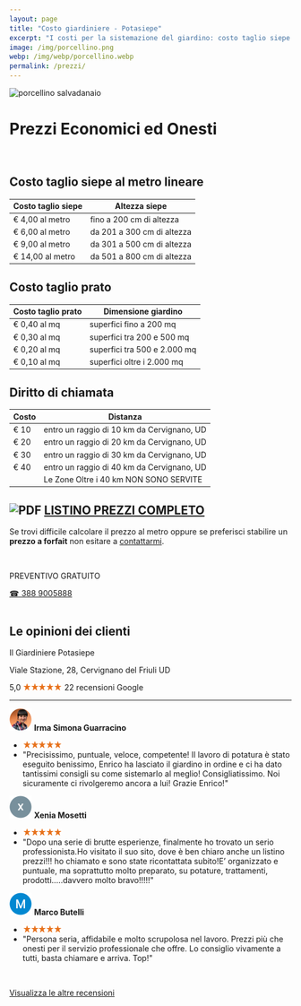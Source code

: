 ```yaml
---
layout: page
title: "Costo giardiniere - Potasiepe"
excerpt: "I costi per la sistemazione del giardino: costo taglio siepe al metro lineare, taglio prato, potatura alberi, lavori di base - Prezzi onesti, Listino prezzi pdf"
image: /img/porcellino.png
webp: /img/webp/porcellino.webp
permalink: /prezzi/
---
```

<picture>
  <source srcset="{{ page.webp }}" type="image/webp">
  <source srcset="{{ page.image }}" type="image/png">
  <img src="{{ page.image }}" width="300" height="176" alt="porcellino salvadanaio" title="Prezzi economici"/>
</picture>

<h1 class="h3">Prezzi Economici ed Onesti</h1>

<br>

## Costo taglio siepe al metro lineare

| Costo taglio siepe | Altezza siepe |
|--------------------|---------------|
|€ 4,00  al metro |fino a 200 cm di altezza
|€ 6,00  al metro |da 201 a 300 cm di altezza
|€ 9,00  al metro |da 301 a 500 cm di altezza
|€ 14,00 al metro |da 501 a 800 cm di altezza

## Costo taglio prato

| Costo taglio prato | Dimensione giardino |
|--------------------|------------------|
| € 0,40 al mq | superfici fino a 200 mq |
| € 0,30 al mq | superfici tra 200 e 500 mq |
| € 0,20 al mq | superfici tra 500 e 2.000 mq |
| € 0,10 al mq | superfici oltre i 2.000 mq |

## Diritto di chiamata

|Costo | Distanza |
|-----|---------|
|€ 10 | entro un raggio di 10 km da Cervignano, UD|
|€ 20 | entro un raggio di 20 km da Cervignano, UD|
|€ 30 | entro un raggio di 30 km da Cervignano, UD|
|€ 40 | entro un raggio di 40 km da Cervignano, UD|
|     | Le Zone Oltre i 40 km NON SONO SERVITE |

## <img src="{{ site.baseurl }}/img/icon-pdf.svg" width="24" height="24" style="display:inline" alt="PDF"> [**LISTINO PREZZI COMPLETO**](/download/prezzi-potasiepe-2020.pdf)

Se trovi difficile calcolare il prezzo al metro oppure se preferisci stabilire un **prezzo a forfait** non esitare a [contattarmi](/contatti/ "Richiedi maggiori informazioni").


<br>
<div class="text-center">
  <p class="h3">PREVENTIVO GRATUITO</p>
  <a title="Chiama adesso per un preventivo gratuito e senza impegno" href="tel:+393889005888" class="button">&#9742; 388 9005888</a>
</div>
<br>

## Le opinioni dei clienti
<p class="h3">Il Giardiniere Potasiepe</p>
Viale Stazione, 28, Cervignano del Friuli UD

<span class="rtng">5,0</span> <img src="/img/5-stars.png" class="img-inline" alt="5 stelle recensioni clienti" title="5 stelle recensioni Google"/> 22 recensioni Google

<hr/>

<img src="/img/user.jpg" class="img-inline" alt="avatar cliente 1" title="avatar cliente"/> **Irma Simona Guarracino**
- <img src="/img/5-stars.png" class="img-inline" alt="recensione a 5 stelle" title="recensione a 5 stelle"/>
- "Precisissimo, puntuale, veloce, competente! Il lavoro di potatura è stato eseguito benissimo, Enrico ha lasciato il giardino in ordine e ci ha dato tantissimi consigli su come sistemarlo al meglio! Consigliatissimo. Noi sicuramente ci rivolgeremo ancora a lui! Grazie Enrico!"

<img src="/img/user1.jpg" class="img-inline" alt="avatar cliente 2" title="avatar cliente"/> **Xenia Mosetti**
- <img src="/img/5-stars.png" class="img-inline" alt="recensione a 5 stelle" title="recensione a 5 stelle"/>
- "Dopo una serie di brutte esperienze, finalmente ho trovato un serio professionista.Ho visitato il suo sito, dove è ben chiaro anche un listino prezzi!!! ho chiamato e sono state ricontattata subito!E’ organizzato e puntuale, ma soprattutto molto preparato, su potature, trattamenti, prodotti.....davvero molto bravo!!!!!"

<img src="/img/user2.jpg" class="img-inline" alt="avatar cliente 3" title="avatar cliente"/> **Marco Butelli**
- <img src="/img/5-stars.png" class="img-inline" alt="recensione a 5 stelle" title="recensione a 5 stelle"/>
- "Persona seria, affidabile e molto scrupolosa nel lavoro. Prezzi più che onesti per il servizio professionale che offre. Lo consiglio vivamente a tutti, basta chiamare e arriva. Top!"

<br>

<a href="https://www.google.com/maps/place/Il+Giardiniere+Potasiepe/@45.8232958,13.3407708,17z/data=!3m1!4b1!4m5!3m4!1s0x477ba4bc0a323cfb:0x1bdade2ecb278885!8m2!3d45.8232958!4d13.3429595" aria-label="recensioni Google" target="_blank" rel="noopener"> Visualizza le altre recensioni </a>
